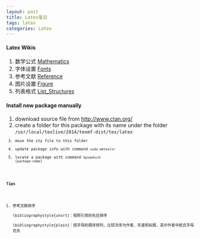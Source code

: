 ```yaml
---
layout: post
title: Latex笔记
tags: latex
categories: Latex
---
```

#### Latex Wikis
1. 数学公式 [Mathematics](http://en.wikibooks.org/wiki/LaTeX/Mathematics)
2. 字体设置 [Fonts](http://en.wikibooks.org/wiki/LaTeX/Fonts)
3. 参考文献 [Reference](http://en.wikibooks.org/wiki/LaTeX/Bibliography_Management)
4. 图片设置 [Figure](http://en.wikibooks.org/wiki/LaTeX/Floats,_Figures_and_Captions)
5. 列表格式 [List_Structures](http://en.wikibooks.org/wiki/LaTeX/List_Structures)

#### Install new package manually
1. download source file from <http://www.ctan.org/>
2. create a folder for this package with its name under the folder  <code>/usr/local/texlive/2014/texmf-dist/tex/latex<code>  
3. move the sty file to this folder
3. update package info with command <code>sudo mktexlsr</code>
4. locate a package with command <code>kpsewhich [package-name]</code>

#### Tips
1. 参考文献排序  
\bibliographystyle{unsrt}：按照引用的先后排序  
\bibliographystyle{plain}：按字母的顺序排列，比较次序为作者、年度和标题，其中作者中姓氏字母优先